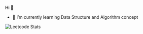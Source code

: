 Hi 👋



- 🌱 I’m currently learning Data Structure and Algorithm concept

![Leetcode Stats](https://leetcard.jacoblin.cool/kishibee?theme=light,unicorn)
